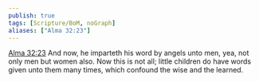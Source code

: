 ```yaml
---
publish: true
tags: [Scripture/BoM, noGraph]
aliases: ["Alma 32:23"]
---
```

[Alma 32:23](https://churchofjesuschrist.org/study/scriptures/bofm/alma/32?lang=eng&id=p23#p23) And now, he imparteth his word by angels unto men, yea, not only men but women also. Now this is not all; little children do have words given unto them many times, which confound the wise and the learned.
